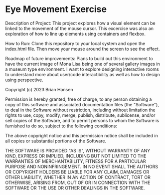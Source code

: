 # Eye Movement Exercise

Description of Project: This project explores how a visual element can be linked to the movement of the mouse cursor. This excercise was also an exploration of how to line up elements using containers and flexbox. 

How to Run: Clone this repository to your local system and open the index.html file. Then move your mouse around the screen to see the effect. 

Roadmap of future improvements: Plans to build out this environment to have the current image of Mona Lisa being one of several gallery images in a museum type environment. I want to explore designing interactive rooms to understand more about user/code interactibility as well as how to design using perspective. 

Copyright (c) 2023 Brian Hansen

Permission is hereby granted, free of charge, to any person obtaining a copy
of this software and associated documentation files (the "Software"), to deal
in the Software without restriction, including without limitation the rights
to use, copy, modify, merge, publish, distribute, sublicense, and/or sell
copies of the Software, and to permit persons to whom the Software is
furnished to do so, subject to the following conditions:

The above copyright notice and this permission notice shall be included in all
copies or substantial portions of the Software.

THE SOFTWARE IS PROVIDED "AS IS", WITHOUT WARRANTY OF ANY KIND, EXPRESS OR
IMPLIED, INCLUDING BUT NOT LIMITED TO THE WARRANTIES OF MERCHANTABILITY,
FITNESS FOR A PARTICULAR PURPOSE AND NONINFRINGEMENT. IN NO EVENT SHALL THE
AUTHORS OR COPYRIGHT HOLDERS BE LIABLE FOR ANY CLAIM, DAMAGES OR OTHER
LIABILITY, WHETHER IN AN ACTION OF CONTRACT, TORT OR OTHERWISE, ARISING FROM,
OUT OF OR IN CONNECTION WITH THE SOFTWARE OR THE USE OR OTHER DEALINGS IN THE
SOFTWARE.
